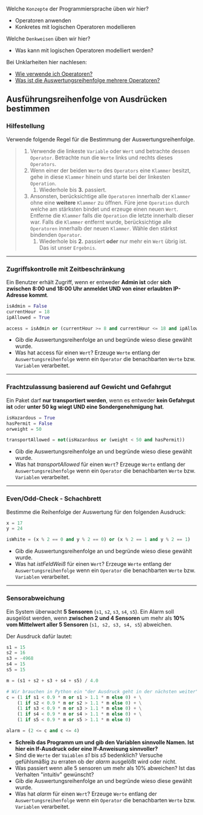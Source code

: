 Welche ``Konzepte`` der Programmiersprache üben wir hier?
* Operatoren anwenden
* Konkretes mit logischen Operatoren modellieren 

Welche ``Denkweisen`` üben wir hier?
* Was kann mit logischen Operatoren modelliert werden?

Bei Unklarheiten hier nachlesen: 
* [Wie verwende ich Operatoren?](https://github.com/MrStrelow/BBRZ/blob/main/Python/L02Operatoren/L02.1Operatoren.md)
* [Was ist die Auswertungsreihenfolge mehrere Operatoren?](tps://github.com/MrStrelow/BBRZ/blob/main/Python/L02Operatoren/L02.2AuswertungsreihenfolgeVonOperatoren.md)

## Ausführungsreihenfolge von Ausdrücken bestimmen  

### Hilfestellung
Verwende folgende Regel für die Bestimmung der Auswertungsreihenfolge.
>1. Verwende die linkeste ``Variable`` oder ``Wert`` und betrachte dessen ``Operator``. Betrachte nun die ``Werte`` links und rechts dieses ``Operators``.
>2. Wenn einer der beiden ``Werte`` des ``Operators`` eine ``Klammer`` besitzt, gehe in diese ``Klammer`` hinein und starte bei der linkesten ``Operation``.
>    1. Wiederhole bis **3.** passiert.
>3. Ansonsten, berücksichtige alle ``Operatoren`` innerhalb der ``Klammer`` ohne eine **weitere** ``Klammer`` zu öffnen. Füre jene ``Operation`` durch welche am stärksten bindet und erzeuge einen neuen ``Wert``. Entferne die ``Klammer`` falls die ``Operation`` die letzte innerhalb dieser war. Falls die ``Klammer`` entfernt wurde, berücksichtige alle ``Operatoren`` innerhalb der neuen ``Klammer``. Wähle den stärkst bindenden ``Operator``.
>    1. Wiederhole bis **2.** passiert **oder** nur mehr ein ``Wert`` übrig ist. Das ist unser ``Ergebnis``.

---

### Zugriffskontrolle mit Zeitbeschränkung
Ein Benutzer erhält Zugriff, wenn er entweder **Admin ist** oder **sich zwischen 8:00 und 18:00 Uhr anmeldet UND von einer erlaubten IP-Adresse kommt**.  

```python
isAdmin = False
currentHour = 18
ipAllowed = True 

access = isAdmin or (currentHour >= 8 and currentHour <= 18 and ipAllowed)
```

* Gib die Auswertungsreihenfolge an und begründe wieso diese gewählt wurde.
* Was hat access für einen ``Wert``? Erzeuge ``Werte`` entlang der ``Auswertungsreihenfolge`` wenn ein ``Operator`` die benachbarten ``Werte`` bzw. ``Variablen`` verarbeitet.  

---

### Frachtzulassung basierend auf Gewicht und Gefahrgut 
Ein Paket darf **nur transportiert werden**, wenn es entweder **kein Gefahrgut ist** oder **unter 50 kg wiegt UND eine Sondergenehmigung hat**.  

```python
isHazardous = True
hasPermit = False
orweight = 50 

transportAllowed = not(isHazardous or (weight < 50 and hasPermit))
```

* Gib die Auswertungsreihenfolge an und begründe wieso diese gewählt wurde.
* Was hat *transportAllowed* für einen ``Wert``? Erzeuge ``Werte`` entlang der ``Auswertungsreihenfolge`` wenn ein ``Operator`` die benachbarten ``Werte`` bzw. ``Variablen`` verarbeitet.   

---

### Even/Odd-Check - Schachbrett 
Bestimme die Reihenfolge der Auswertung für den folgenden Ausdruck:  

```python
x = 17
y = 24

isWhite = (x % 2 == 0 and y % 2 == 0) or (x % 2 == 1 and y % 2 == 1)
```

* Gib die Auswertungsreihenfolge an und begründe wieso diese gewählt wurde.
* Was hat *istFeldWeiß* für einen ``Wert``? Erzeuge ``Werte`` entlang der ``Auswertungsreihenfolge`` wenn ein ``Operator`` die benachbarten ``Werte`` bzw. ``Variablen`` verarbeitet.  

---

### Sensorabweichung  
Ein System überwacht **5 Sensoren** (`s1`, `s2`, `s3`, `s4`, `s5`). Ein Alarm soll ausgelöst werden, wenn **zwischen 2 und 4 Sensoren** um mehr als **10% vom Mittelwert aller 5 Sensoren** (`s1, s2, s3, s4, s5`) abweichen.  

Der Ausdruck dafür lautet:  

```python
s1 = 15
s2 = 16
s3 = -4968
s4 = 15
s5 = 15

m = (s1 + s2 + s3 + s4 + s5) / 4.0

# Wir brauchen in Python ein "der Ausdruck geht in der nächsten weiter" Symbol - Dieses ist \
c = (1 if s1 < 0.9 * m or s1 > 1.1 * m else 0) + \
    (1 if s2 < 0.9 * m or s2 > 1.1 * m else 0) + \
    (1 if s3 < 0.9 * m or s3 > 1.1 * m else 0) + \
    (1 if s4 < 0.9 * m or s4 > 1.1 * m else 0) + \
    (1 if s5 < 0.9 * m or s5 > 1.1 * m else 0)

alarm = (2 <= c and c <= 4)
```

* **Schreib das Programm um und gib den Variablen sinnvolle Namen. Ist hier ein If-Ausdruck oder eine If-Anweisung sinnvoller?** 
* Sind die ``Werte`` der ``Vaiablen`` *s1* bis *s5* bedenklich? Versuche gefühlsmäßig zu erraten ob der *alarm* ausgelößt wird oder nicht.
* Was passiert wenn alle 5 sensoren um mehr als 10% abweichen? Ist das Verhalten "intuitiv" gewünscht?
* Gib die Auswertungsreihenfolge an und begründe wieso diese gewählt wurde.
* Was hat *alarm* für einen ``Wert``? Erzeuge ``Werte`` entlang der ``Auswertungsreihenfolge`` wenn ein ``Operator`` die benachbarten ``Werte`` bzw. ``Variablen`` verarbeitet.  